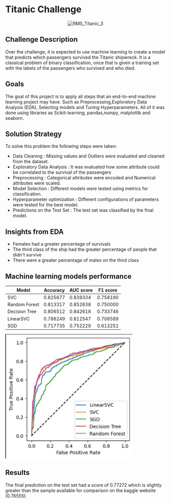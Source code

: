 # Titanic Challenge

<div align = "center">

![RMS_Titanic_3](https://github.com/italojsr/Titanic/assets/97315148/540cde97-0a3b-4fc5-8a10-18e7b3376b33)

</div>

## Challenge Description
Over the challenge, it is expected to use machine learning to create a model that predicts which passengers survived the Titanic shipwreck.
It is a classical problem of binary classification, once that is given a training set with the labels of the passengers who survived and who died.

## Goals
The goal of this project is to apply all steps that an end-to-end machine learning project may have. Such as Preprocessing,Exploratory Data Analysis (EDA),
Selecting models and Tuning Hyperparameters. All of it was done using libraries as Scikit-learning, pandas,numpy, matplotlib and seaborn.

## Solution Strategy
To solve this problem the following steps were taken:
- Data Cleaning : Missing values and Outliers were evaluated and cleaned from the dataset.
- Exploratory Data Analysis : It was evaluated how some attribute could be correlated to the survival of the passengers
- Preprocessing : Categorical attributes were encoded and Numerical attributes were scaled.
- Model Selection : Different models were tested using metrics for classification.
- Hyperparameter optimization : Different configurations of parameters were tested for the best model.
- Predictions on the Test Set : The test set was classified by the final model. 

## Insights from EDA
-  Females had a greater percentage of survivals
-  The third class of the ship had the greater percentage of people that didn't survive
-  There were a greater percentage of males on the third class

## Machine learning models performance
| Model | Accuracy | AUC score | F1 score
| ------- | ------- |------- |------- |
| SVC | 0.825677 | 0.839334 | 0.758190 |
| Random Forest| 0.813317 | 0.852638 | 0.750000 |
| Decision Tree| 0.806512 | 0.842618 | 0.733746 |
| LinearSVC| 0.786249 | 0.812547 | 0.708589 |
| SGD| 0.717735 | 0.752229 | 0.613251 |

<img src="metrics.jpg" width="400" alt="Image Description">
  



## Results

The final prediction on the test set had a score of 0.77272 which is slightly greater than the sample available for comparison on the kaggle website (0.76555).
